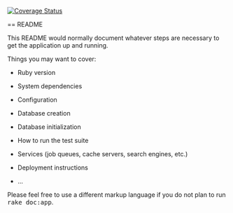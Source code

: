 [![Coverage Status](https://coveralls.io/repos/andela-kadeniyi/bucketlist/badge.svg?branch=master&service=github)](https://coveralls.io/github/andela-kadeniyi/bucketlist?branch=master)

== README


This README would normally document whatever steps are necessary to get the
application up and running.

Things you may want to cover:

* Ruby version

* System dependencies

* Configuration

* Database creation

* Database initialization

* How to run the test suite

* Services (job queues, cache servers, search engines, etc.)

* Deployment instructions

* ...


Please feel free to use a different markup language if you do not plan to run
<tt>rake doc:app</tt>.
